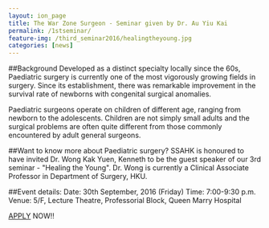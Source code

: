 ```yaml
---
layout: ion_page
title: The War Zone Surgeon - Seminar given by Dr. Au Yiu Kai
permalink: /1stseminar/
feature-img: /third_seminar2016/healingtheyoung.jpg
categories: [news]
---
```


##Background
Developed as a distinct specialty locally since the 60s, Paediatric surgery is currently one of the most vigorously growing fields in surgery. Since its establishment, there was remarkable improvement in the survival rate of newborns with congenital surgical anomalies.

Paediatric surgeons operate on children of different age, ranging from newborn to the adolescents. Children are not simply small adults and the surgical problems are often quite different from those commonly encountered by adult general surgeons.

##Want to know more about Paediatric surgery?
SSAHK is honoured to have invited Dr. Wong Kak Yuen, Kenneth to be the guest speaker of our 3rd seminar - "Healing the Young". Dr. Wong is currently a Clinical Associate Professor in Department of Surgery, HKU.

##Event details:
Date: 30th September, 2016 (Friday)
Time: 7:00-9:30 p.m.
Venue: 5/F, Lecture Theatre, Professorial Block, Queen Marry Hospital

[APPLY](https://goo.gl/forms/ZFVYIzVJ7eDGlxfH2) NOW!!
